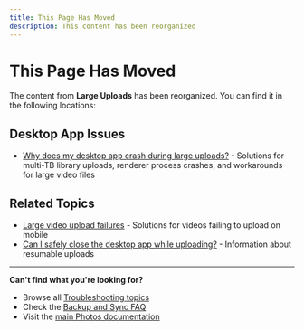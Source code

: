 ```yaml
---
title: This Page Has Moved
description: This content has been reorganized
---
```


# This Page Has Moved

The content from **Large Uploads** has been reorganized. You can find it in the following locations:

## Desktop App Issues

- [Why does my desktop app crash during large uploads?](/photos/faq/troubleshooting#large-uploads) - Solutions for multi-TB library uploads, renderer process crashes, and workarounds for large video files

## Related Topics

- [Large video upload failures](/photos/faq/troubleshooting#video-upload-failures) - Solutions for videos failing to upload on mobile
- [Can I safely close the desktop app while uploading?](/photos/faq/troubleshooting#photos-not-uploading) - Information about resumable uploads

---

**Can't find what you're looking for?**

- Browse all [Troubleshooting topics](/photos/faq/troubleshooting)
- Check the [Backup and Sync FAQ](/photos/faq/backup-and-sync)
- Visit the [main Photos documentation](/photos/)
